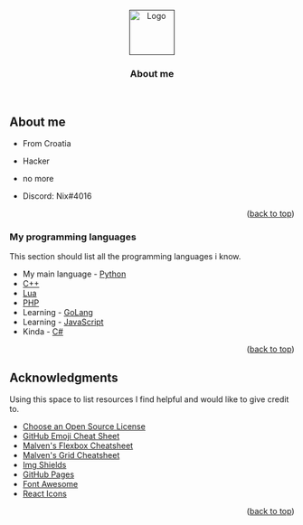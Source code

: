 <div id="top"></div>
<!-- PROFILE LOGO -->
<br />
<div align="center">
  <a href="">
    <img src="http://logonoid.com/images/anonymous-logo.png" alt="Logo" width="80" height="80">
  </a>

  <h3 align="center">About me</h3>

  <p align="center">
    <br />
  </p>
</div>

<!-- ABOUT ME -->
## About me

* From Croatia
* Hacker
* no more

* Discord: Nix#4016

<p align="right">(<a href="#top">back to top</a>)</p>

### My programming languages

This section should list all the programming languages i know.

* My main language - [Python]
* [C++]
* [Lua]
* [PHP]
* Learning - [GoLang]
* Learning - [JavaScript]
* Kinda - [C#]

<p align="right">(<a href="#top">back to top</a>)</p>

<!-- ACKNOWLEDGMENTS -->
## Acknowledgments

Using this space to list resources I find helpful and would like to give credit to.

* [Choose an Open Source License](https://choosealicense.com)
* [GitHub Emoji Cheat Sheet](https://www.webpagefx.com/tools/emoji-cheat-sheet)
* [Malven's Flexbox Cheatsheet](https://flexbox.malven.co/)
* [Malven's Grid Cheatsheet](https://grid.malven.co/)
* [Img Shields](https://shields.io)
* [GitHub Pages](https://pages.github.com)
* [Font Awesome](https://fontawesome.com)
* [React Icons](https://react-icons.github.io/react-icons/search)

<p align="right">(<a href="#top">back to top</a>)</p>

<!-- MARKDOWN LINKS & IMAGES -->
[Python]: https://www.python.org/
[C++]: https://cplusplus.com/
[Lua]: https://www.lua.org/
[PHP]: https://www.php.net/
[JavaScript]: https://www.javascript.com/
[GoLang]: https://go.dev/
[C#]: https://docs.microsoft.com/en-us/dotnet/csharp/
